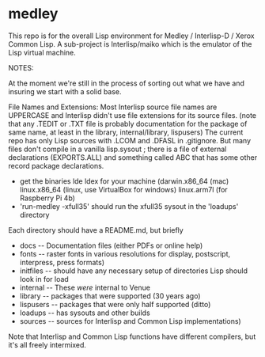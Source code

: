 # medley 
This repo is for the overall Lisp environment for Medley / Interlisp-D / Xerox Common Lisp.
A sub-project is Interlisp/maiko which is the emulator of the Lisp virtual machine. 

NOTES:

At the moment we're still in the process of sorting out what we have and insuring we start with a solid base.

File Names and Extensions: Most Interlisp source file names are UPPERCASE and Interlisp didn't use file extensions for its source files.
(note that any .TEDIT or .TXT file is probably documentation for the package of same name, at least in the library, internal/library, lispusers)
The current repo has only Lisp sources with .LCOM and .DFASL in .gitignore. But many files don't compile in a vanilla lisp.sysout ;
there is a file of external declarations (EXPORTS.ALL) and something called ABC that has some other record package declarations.

- get the binaries lde ldex for your machine (darwin.x86_64 (mac) linux.x86_64 (linux, use VirtualBox for windows) linux.arm7l (for Raspberry Pi 4b)
- 'run-medley -xfull35' should run the xfull35 sysout in the 'loadups' directory

Each directory should have a README.md, but briefly
- docs -- Documentation files (either PDFs or online help)
- fonts -- raster fonts in various resolutions for display, postscript, interpress, press formats)
- initfiles -- should have any necessary setup of directories Lisp should look in for load
- internal -- These _were_ internal to Venue
- library  -- packages that were supported (30 years ago)
- lispusers -- packages that were only half supported (ditto)
- loadups   -- has sysouts and other builds
- sources   -- sources for Interlisp and Common Lisp implementations)

Note that Interlisp and Common Lisp functions have different compilers, but it's all freely intermixed.


